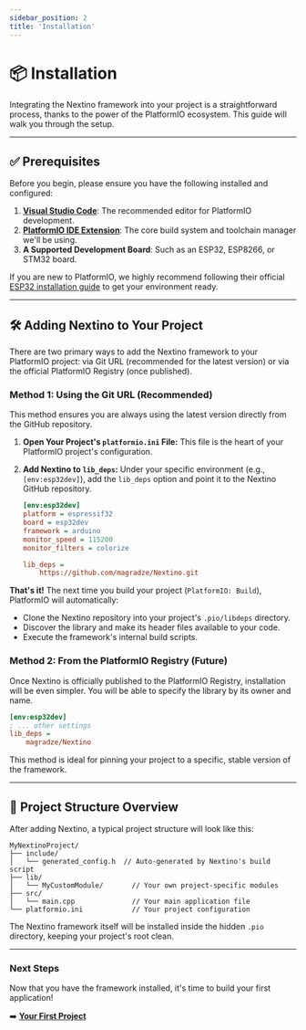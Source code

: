 ```yaml
---
sidebar_position: 2
title: 'Installation'
---
```


# 📦 Installation

Integrating the Nextino framework into your project is a straightforward process, thanks to the power of the PlatformIO ecosystem. This guide will walk you through the setup.

---

## ✅ Prerequisites

Before you begin, please ensure you have the following installed and configured:

1. **[Visual Studio Code](https://code.visualstudio.com/)**: The recommended editor for PlatformIO development.
2. **[PlatformIO IDE Extension](https://platformio.org/platformio-ide)**: The core build system and toolchain manager we'll be using.
3. **A Supported Development Board**: Such as an ESP32, ESP8266, or STM32 board.

If you are new to PlatformIO, we highly recommend following their official [ESP32 installation guide](https://docs.platformio.org/en/latest/platforms/espressif32.html#installation) to get your environment ready.

---

## 🛠️ Adding Nextino to Your Project

There are two primary ways to add the Nextino framework to your PlatformIO project: via Git URL (recommended for the latest version) or via the official PlatformIO Registry (once published).

### Method 1: Using the Git URL (Recommended)

This method ensures you are always using the latest version directly from the GitHub repository.

1. **Open Your Project's `platformio.ini` File:**
    This file is the heart of your PlatformIO project's configuration.

2. **Add Nextino to `lib_deps`:**
    Under your specific environment (e.g., `[env:esp32dev]`), add the `lib_deps` option and point it to the Nextino GitHub repository.

    ```ini title="platformio.ini"
    [env:esp32dev]
    platform = espressif32
    board = esp32dev
    framework = arduino
    monitor_speed = 115200
    monitor_filters = colorize

    lib_deps =
        https://github.com/magradze/Nextino.git
    ```

**That's it!** The next time you build your project (`PlatformIO: Build`), PlatformIO will automatically:

* Clone the Nextino repository into your project's `.pio/libdeps` directory.
* Discover the library and make its header files available to your code.
* Execute the framework's internal build scripts.

### Method 2: From the PlatformIO Registry (Future)

Once Nextino is officially published to the PlatformIO Registry, installation will be even simpler. You will be able to specify the library by its owner and name.

```ini title="platformio.ini (Future)"
[env:esp32dev]
; ... other settings
lib_deps =
    magradze/Nextino
```

This method is ideal for pinning your project to a specific, stable version of the framework.

---

## 📂 Project Structure Overview

After adding Nextino, a typical project structure will look like this:

```
MyNextinoProject/
├── include/
│   └── generated_config.h  // Auto-generated by Nextino's build script
├── lib/
│   └── MyCustomModule/       // Your own project-specific modules
├── src/
│   └── main.cpp              // Your main application file
└── platformio.ini            // Your project configuration
```

The Nextino framework itself will be installed inside the hidden `.pio` directory, keeping your project's root clean.

---

### Next Steps

Now that you have the framework installed, it's time to build your first application!

➡️ **[Your First Project](./your-first-project)**
